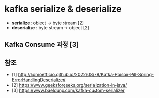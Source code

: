# kafka serialize & deserialize 
- **serialize** : object -> byte stream [2]
- **deserialize** : byte stream -> object [2]

## Kafka Consume 과정 [3]



## 참조
- [1] http://homoefficio.github.io/2022/08/28/Kafka-Poison-Pill-Spring-ErrorHandlingDeserializer/
- [2] https://www.geeksforgeeks.org/serialization-in-java/
- [3] https://www.baeldung.com/kafka-custom-serializer
